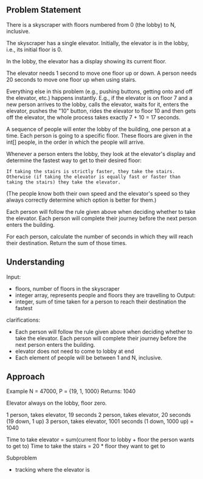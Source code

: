 ## Problem Statement

There is a skyscraper with floors numbered from 0 (the lobby) to N, inclusive.

The skyscraper has a single elevator. Initially, the elevator is in the lobby, i.e., its initial floor is 0.

In the lobby, the elevator has a display showing its current floor.

The elevator needs 1 second to move one floor up or down. A person needs 20 seconds to move one floor up when using stairs.

Everything else in this problem (e.g., pushing buttons, getting onto and off the elevator, etc.) happens instantly. E.g., if the elevator is on floor 7 and a new person arrives to the lobby, calls the elevator, waits for it, enters the elevator, pushes the "10" button, rides the elevator to floor 10 and then gets off the elevator, the whole process takes exactly 7 + 10 = 17 seconds.

A sequence of people will enter the lobby of the building, one person at a time. Each person is going to a specific floor. These floors are given in the int[] people, in the order in which the people will arrive.

Whenever a person enters the lobby, they look at the elevator's display and determine the fastest way to get to their desired floor:

    If taking the stairs is strictly faster, they take the stairs.
    Otherwise (if taking the elevator is equally fast or faster than taking the stairs) they take the elevator.

(The people know both their own speed and the elevator's speed so they always correctly determine which option is better for them.)

Each person will follow the rule given above when deciding whether to take the elevator. Each person will complete their journey before the next person enters the building.

For each person, calculate the number of seconds in which they will reach their destination. Return the sum of those times. 


## Understanding

Input: 
- floors, number of floors in the skyscraper
- integer array, represents people and floors they are travelling to
Output: 
- integer, sum of time taken for a person to reach their destination the fastest

clarifications:
- Each person will follow the rule given above when deciding whether to take the elevator. Each person will complete their journey before the next person enters the building. 
- elevator does not need to come to lobby at end
- Each element of people will be between 1 and N, inclusive.

## Approach

Example
N = 47000, P = {19, 1, 1000}
Returns: 1040

Elevator always on the lobby, floor zero.

1 person, takes elevator, 19 seconds
2 person, takes elevator, 20 seconds (19 down, 1 up)
3 person, takes elevator, 1001 seconds (1 down, 1000 up)
= 1040

Time to take elevator = sum(current floor to lobby + floor the person wants to get to)
Time to take the stairs = 20 * floor they want to get to

Subproblem
- tracking where the elevator is

